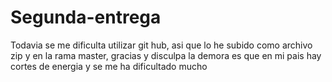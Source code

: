 # Segunda-entrega
Todavia se me dificulta utilizar git hub, asi que lo he subido como archivo zip y en la rama master, gracias y disculpa la demora es que en mi pais hay cortes de energia y se me ha dificultado mucho
